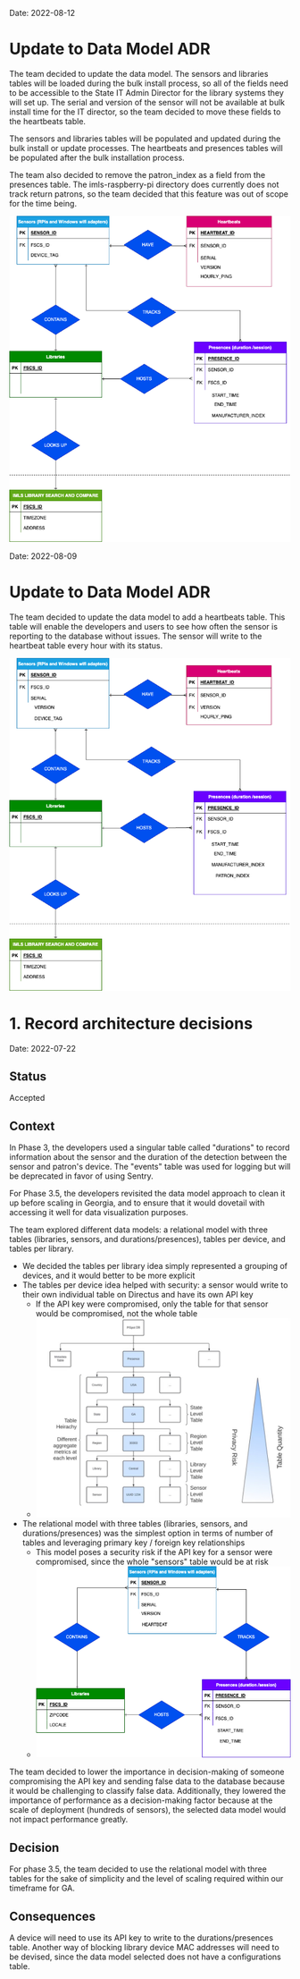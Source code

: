 Date: 2022-08-12

# Update to Data Model ADR

The team decided to update the data model. The sensors and libraries tables will be loaded during the bulk install process, so all of the fields need to be accessible to the State IT Admin Director for the library systems they will set up. The serial and version of the sensor will not be available at bulk install time for the IT director, so the team decided to move these fields to the heartbeats table.

The sensors and libraries tables will be populated and updated during the bulk install or update processes. The heartbeats and presences tables will be populated after the bulk installation process.

The team also decided to remove the patron_index as a field from the presences table. The imls-raspberry-pi directory does currently does not track return patrons, so the team decided that this feature was out of scope for the time being.

![ER diagram for the IMLS Wifi project](/doc/images/ER_Diagram_IMLS_Wifi_v3.png)

Date: 2022-08-09

# Update to Data Model ADR

The team decided to update the data model to add a heartbeats table. This table will enable the developers and users to see how often the sensor is reporting to the database without issues. The sensor will write to the heartbeat table every hour with its status.

![ER diagram for the IMLS Wifi project](/doc/images/ER%20Diagram%20-%20IMLS%20Wifi_v2.png)

# 1. Record architecture decisions

Date: 2022-07-22

## Status

Accepted

## Context

In Phase 3, the developers used a singular table called "durations" to record information about the sensor and the duration of the detection between the sensor and patron's device. The "events" table was used for logging but will be deprecated in favor of using Sentry.

For Phase 3.5, the developers revisited the data model approach to clean it up before scaling in Georgia, and to ensure that it would dovetail with accessing it well for data visualization purposes.

The team explored different data models: a relational model with three tables (libraries, sensors, and durations/presences), tables per device, and tables per library.

- We decided the tables per library idea simply represented a grouping of devices, and it would better to be more explicit
- The tables per device idea helped with security: a sensor would write to their own individual table on Directus and have its own API key
  - If the API key were compromised, only the table for that sensor would be compromised, not the whole table
  - ![Data taxonomy for tables per device idea](/doc/images/data_heriachy.jpg)
- The relational model with three tables (libraries, sensors, and durations/presences) was the simplest option in terms of number of tables and leveraging primary key / foreign key relationships
  - This model poses a security risk if the API key for a sensor were compromised, since the whole "sensors" table would be at risk
  - ![ER diagram for sensors table](/doc/images/ER_Diagram_Sensors.png)

The team decided to lower the importance in decision-making of someone compromising the API key and sending false data to the database because it would be challenging to classify false data. Additionally, they lowered the importance of performance as a decision-making factor because at the scale of deployment (hundreds of sensors), the selected data model would not impact performance greatly.

## Decision

For phase 3.5, the team decided to use the relational model with three tables for the sake of simplicity and the level of scaling required within our timeframe for GA.

## Consequences

A device will need to use its API key to write to the durations/presences table. Another way of blocking library device MAC addresses will need to be devised, since the data model selected does not have a configurations table.


